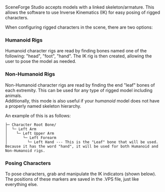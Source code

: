 
SceneForge Studio accepts models with a linked skeleton/armature.  This allows the software to use Inverse Kinematics (IK) for easy posing of rigged characters.

When configuring rigged characters in the scene, there are two options:

### Humanoid Rigs ###
Humanoid character rigs are read by finding bones named one of the following: "head", "foot", "hand".
The IK rig is then created, allowing the user to pose the model as needed.

### Non-Humanoid Rigs ###
Non-Humanoid character rigs are read by finding the end "leaf" bones of each extremity.  This can be used for any type of rigged model including animals.  
Additionally, this mode is also useful if your *humanoid* model does not have a properly named skeleton hierarchy.

An example of this is as follows:
```
├─ Character Root Bone/
│  └─ Left Arm 
│    └─ Left Upper Arm
│       └─ Left Forearm
│         └─ Left Hand --- This is the "Leaf" bone that will be used.  Because it has the word "hand", it will be used for both Humanoid and Non-Humanoid rigs.
```

### Posing Characters ###
To pose characters, grab and manipulate the IK indicators (shown below).  The positions of these markers are saved in the .VPS file, just like everything else.

